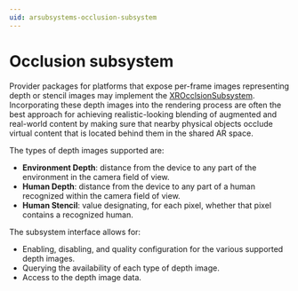 ```yaml
---
uid: arsubsystems-occlusion-subsystem
---
```

# Occlusion subsystem

Provider packages for platforms that expose per-frame images representing depth or stencil images may implement the [XROcclsionSubsystem](xref:UnityEngine.XR.ARSubsystems.XROcclusionSubsystem). Incorporating these depth images into the rendering process are often the best approach for achieving realistic-looking blending of augmented and real-world content by making sure that nearby physical objects occlude virtual content that is located behind them in the shared AR space.

The types of depth images supported are:
- **Environment Depth**: distance from the device to any part of the environment in the camera field of view.
- **Human Depth**: distance from the device to any part of a human recognized within the camera field of view.
- **Human Stencil**: value designating, for each pixel, whether that pixel contains a recognized human.

The subsystem interface allows for:
- Enabling, disabling, and quality configuration for the various supported depth images.
- Querying the availability of each type of depth image.
- Access to the depth image data.
